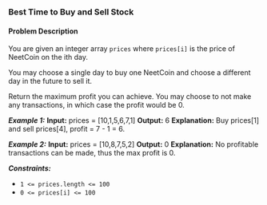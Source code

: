### Best Time to Buy and Sell Stock

#### Problem Description

You are given an integer array `prices` where `prices[i]` is the price of NeetCoin on the ith day.

You may choose a single day to buy one NeetCoin and choose a different day in the future to sell it.

Return the maximum profit you can achieve. You may choose to not make any transactions, in which case the profit would be 0.

**_Example 1:_**
**Input:** prices = [10,1,5,6,7,1]
**Output:** 6
**Explanation:** Buy prices[1] and sell prices[4], profit = 7 - 1 = 6.

**_Example 2:_**
**Input:** prices = [10,8,7,5,2]
**Output:** 0
**Explanation:** No profitable transactions can be made, thus the max profit is 0.

**_Constraints:_**

- `1 <= prices.length <= 100`
- `0 <= prices[i] <= 100`
